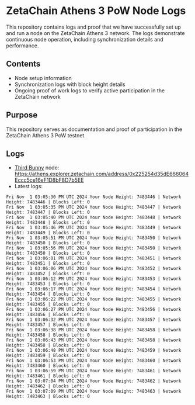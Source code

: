 # ZetaChain Athens 3 PoW Node Logs
This repository contains logs and proof that we have successfully set up and run a node on the ZetaChain Athens 3 network. The logs demonstrate continuous node operation, including synchronization details and performance.

## Contents
- Node setup information
- Synchronization logs with block height details
- Ongoing proof of work logs to verify active participation in the ZetaChain network

## Purpose
This repository serves as documentation and proof of participation in the ZetaChain Athens 3 PoW testnet.

## Logs

- [Third Bunny](https://thirdbunny.xyz/) node: https://athens.explorer.zetachain.com/address/0x225254d35dE666064Eccc5ce16eF1D8bF8D7b5EE
- Latest logs:
```
Fri Nov  1 03:05:30 PM UTC 2024 Your Node Height: 7483446 | Network Height: 7483446 | Blocks Left: 0
Fri Nov  1 03:05:35 PM UTC 2024 Your Node Height: 7483447 | Network Height: 7483447 | Blocks Left: 0
Fri Nov  1 03:05:40 PM UTC 2024 Your Node Height: 7483448 | Network Height: 7483448 | Blocks Left: 0
Fri Nov  1 03:05:46 PM UTC 2024 Your Node Height: 7483449 | Network Height: 7483449 | Blocks Left: 0
Fri Nov  1 03:05:51 PM UTC 2024 Your Node Height: 7483450 | Network Height: 7483450 | Blocks Left: 0
Fri Nov  1 03:05:56 PM UTC 2024 Your Node Height: 7483450 | Network Height: 7483450 | Blocks Left: 0
Fri Nov  1 03:06:01 PM UTC 2024 Your Node Height: 7483451 | Network Height: 7483451 | Blocks Left: 0
Fri Nov  1 03:06:06 PM UTC 2024 Your Node Height: 7483452 | Network Height: 7483452 | Blocks Left: 0
Fri Nov  1 03:06:12 PM UTC 2024 Your Node Height: 7483453 | Network Height: 7483453 | Blocks Left: 0
Fri Nov  1 03:06:17 PM UTC 2024 Your Node Height: 7483454 | Network Height: 7483454 | Blocks Left: 0
Fri Nov  1 03:06:22 PM UTC 2024 Your Node Height: 7483455 | Network Height: 7483455 | Blocks Left: 0
Fri Nov  1 03:06:27 PM UTC 2024 Your Node Height: 7483456 | Network Height: 7483456 | Blocks Left: 0
Fri Nov  1 03:06:32 PM UTC 2024 Your Node Height: 7483457 | Network Height: 7483457 | Blocks Left: 0
Fri Nov  1 03:06:38 PM UTC 2024 Your Node Height: 7483458 | Network Height: 7483458 | Blocks Left: 0
Fri Nov  1 03:06:43 PM UTC 2024 Your Node Height: 7483458 | Network Height: 7483458 | Blocks Left: 0
Fri Nov  1 03:06:48 PM UTC 2024 Your Node Height: 7483459 | Network Height: 7483459 | Blocks Left: 0
Fri Nov  1 03:06:53 PM UTC 2024 Your Node Height: 7483460 | Network Height: 7483460 | Blocks Left: 0
Fri Nov  1 03:06:59 PM UTC 2024 Your Node Height: 7483461 | Network Height: 7483461 | Blocks Left: 0
Fri Nov  1 03:07:04 PM UTC 2024 Your Node Height: 7483462 | Network Height: 7483462 | Blocks Left: 0
Fri Nov  1 03:07:09 PM UTC 2024 Your Node Height: 7483463 | Network Height: 7483463 | Blocks Left: 0
```
